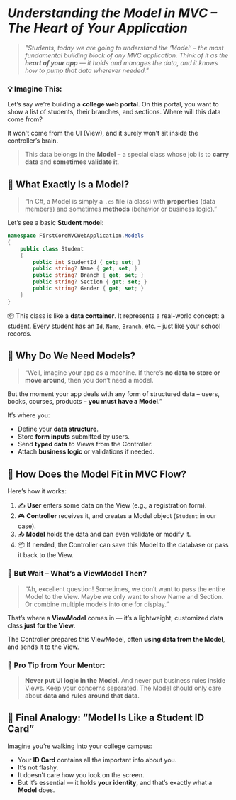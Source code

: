 
# *Understanding the Model in MVC – The Heart of Your Application*

> *"Students, today we are going to understand the ‘Model’ – the most fundamental building block of any MVC application. Think of it as the **heart of your app** — it holds and manages the data, and it knows how to pump that data wherever needed."*


### 💡 Imagine This:

Let’s say we’re building a **college web portal**. On this portal, you want to show a list of students, their branches, and sections. Where will this data come from?

It won't come from the UI (View), and it surely won’t sit inside the controller’s brain.

> This data belongs in the **Model** – a special class whose job is to **carry data** and **sometimes validate it**.


## 🧾 What Exactly Is a Model?

> “In C#, a Model is simply a `.cs` file (a class) with **properties** (data members) and sometimes **methods** (behavior or business logic).”

Let’s see a basic **Student model**:

```csharp
namespace FirstCoreMVCWebApplication.Models
{
    public class Student
    {
        public int StudentId { get; set; }
        public string? Name { get; set; }
        public string? Branch { get; set; }
        public string? Section { get; set; }
        public string? Gender { get; set; }
    }
}
```

📦 This class is like a **data container**. It represents a real-world concept: a student. Every student has an `Id`, `Name`, `Branch`, etc. – just like your school records.


## 🧠 Why Do We Need Models?

> “Well, imagine your app as a machine. If there’s **no data to store or move around**, then you don’t need a model.

But the moment your app deals with any form of structured data – users, books, courses, products – **you must have a Model**.”

It’s where you:

* Define your **data structure**.
* Store **form inputs** submitted by users.
* Send **typed data** to Views from the Controller.
* Attach **business logic** or validations if needed.



## 🔄 How Does the Model Fit in MVC Flow?

Here’s how it works:

1. ✍️ **User** enters some data on the View (e.g., a registration form).
2. 🎮 **Controller** receives it, and creates a Model object (`Student` in our case).
3. 📤 **Model** holds the data and can even validate or modify it.
4. 📦 If needed, the Controller can save this Model to the database or pass it back to the View.



### 🤔 But Wait – What’s a ViewModel Then?

> “Ah, excellent question! Sometimes, we don’t want to pass the entire Model to the View. Maybe we only want to show Name and Section. Or combine multiple models into one for display.”

That’s where a **ViewModel** comes in — it’s a lightweight, customized data class **just for the View**.

The Controller prepares this ViewModel, often **using data from the Model**, and sends it to the View.



### 🔐 Pro Tip from Your Mentor:

> **Never put UI logic in the Model.**
> And never put business rules inside Views. Keep your concerns separated.
> The Model should only care about **data and rules around that data**.



## 🧠 Final Analogy: “Model Is Like a Student ID Card”

Imagine you’re walking into your college campus:

* Your **ID Card** contains all the important info about you.
* It’s not flashy.
* It doesn’t care how you look on the screen.
* But it’s essential — it holds **your identity**, and that’s exactly what a **Model** does.



